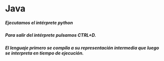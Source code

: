 # Java
##### Ejecutamos el intérprete _python_





##### Para salir del intérprete pulsamos CTRL+D.
##### El lenguaje primero se compila a su representación intermedia que luego se interpreta en tiempo de ejecución.
